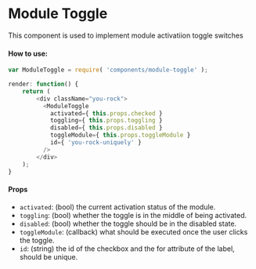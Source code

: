 Module Toggle
=========

This component is used to implement module activatiion toggle switches

#### How to use:

```js
var ModuleToggle = require( 'components/module-toggle' );

render: function() {
	return (
		<div className="you-rock">
		  <ModuleToggle
			activated={ this.props.checked }
			toggling={ this.props.toggling }
			disabled={ this.props.disabled }
			toggleModule={ this.props.toggleModule }
			id={ 'you-rock-uniquely' }
		  />
		</div>
	);
}
```

#### Props

* `activated`: (bool) the current activation status of the module.
* `toggling`: (bool) whether the toggle is in the middle of being activated.
* `disabled`: (bool) whether the toggle should be in the disabled state.
* `toggleModule`: (callback) what should be executed once the user clicks the toggle.
* `id`: (string) the id of the checkbox and the for attribute of the label, should be unique.